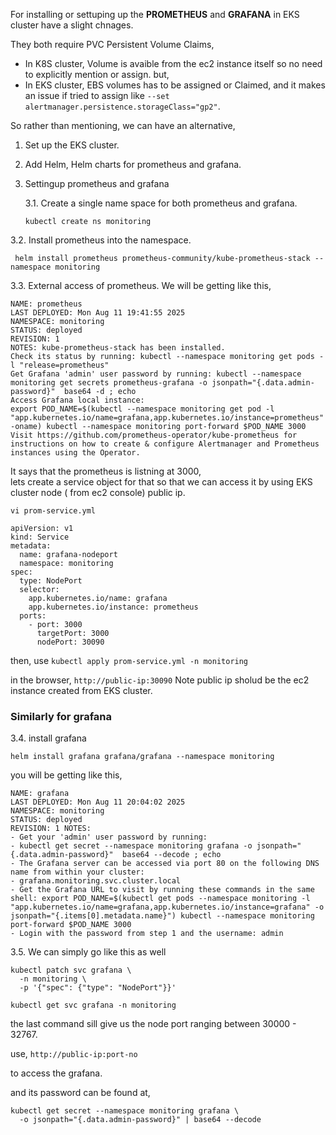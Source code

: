 For installing or settuping up the **PROMETHEUS** and **GRAFANA** in EKS cluster have a slight chnages.

They both require PVC Persistent Volume Claims,  
* In K8S cluster, Volume is avaible from the ec2 instance itself so no need to explicitly mention or assign. but,   
* In EKS cluster, EBS volumes has to be assigned or Claimed, and it makes an issue if tried to assign like `--set alertmanager.persistence.storageClass="gp2"`.


So rather than mentioning, we can have an alternative, 

1. Set up the EKS cluster.

2. Add Helm, Helm charts for prometheus and grafana.


3. Settingup prometheus and grafana

   3.1. Create a single name space for both prometheus and grafana.
   ```
   kubectl create ns monitoring
   ```
  3.2. Install prometheus into the namespace.
  ```
   helm install prometheus prometheus-community/kube-prometheus-stack --namespace monitoring
   ```
  3.3. External access of prometheus.
  We will be getting like this, 
  ```
NAME: prometheus
LAST DEPLOYED: Mon Aug 11 19:41:55 2025
NAMESPACE: monitoring
STATUS: deployed
REVISION: 1
NOTES: kube-prometheus-stack has been installed.
Check its status by running: kubectl --namespace monitoring get pods -l "release=prometheus"
Get Grafana 'admin' user password by running: kubectl --namespace monitoring get secrets prometheus-grafana -o jsonpath="{.data.admin-password}"  base64 -d ; echo
Access Grafana local instance:
export POD_NAME=$(kubectl --namespace monitoring get pod -l "app.kubernetes.io/name=grafana,app.kubernetes.io/instance=prometheus" -oname) kubectl --namespace monitoring port-forward $POD_NAME 3000
Visit https://github.com/prometheus-operator/kube-prometheus for instructions on how to create & configure Alertmanager and Prometheus instances using the Operator.
```
It says that the prometheus is listning at 3000,   
lets create a service object for that so that we can access it by using EKS cluster node ( from ec2 console) public ip.

`vi prom-service.yml`  

```
apiVersion: v1
kind: Service
metadata:
  name: grafana-nodeport
  namespace: monitoring
spec:
  type: NodePort
  selector:
    app.kubernetes.io/name: grafana
    app.kubernetes.io/instance: prometheus
  ports:
    - port: 3000
      targetPort: 3000
      nodePort: 30090
```

then, use `kubectl apply prom-service.yml -n monitoring`

in the browser, `http://public-ip:30090`
Note public ip sholud be the ec2 instance created from EKS cluster.

### Similarly for grafana

3.4. install grafana
```
helm install grafana grafana/grafana --namespace monitoring
```

you will be getting like this, 
```
NAME: grafana
LAST DEPLOYED: Mon Aug 11 20:04:02 2025
NAMESPACE: monitoring
STATUS: deployed
REVISION: 1 NOTES:
- Get your 'admin' user password by running:
- kubectl get secret --namespace monitoring grafana -o jsonpath="{.data.admin-password}"  base64 --decode ; echo
- The Grafana server can be accessed via port 80 on the following DNS name from within your cluster:
- grafana.monitoring.svc.cluster.local
- Get the Grafana URL to visit by running these commands in the same shell: export POD_NAME=$(kubectl get pods --namespace monitoring -l "app.kubernetes.io/name=grafana,app.kubernetes.io/instance=grafana" -o jsonpath="{.items[0].metadata.name}") kubectl --namespace monitoring port-forward $POD_NAME 3000
- Login with the password from step 1 and the username: admin
```

3.5. We can simply go like this as well
```
kubectl patch svc grafana \
  -n monitoring \
  -p '{"spec": {"type": "NodePort"}}'
```

```
kubectl get svc grafana -n monitoring
```
the last command sill give us the node port ranging between 30000 - 32767.

use, `http://public-ip:port-no`

to access the grafana.

and its password can be found at, 
```
kubectl get secret --namespace monitoring grafana \
  -o jsonpath="{.data.admin-password}" | base64 --decode
```
